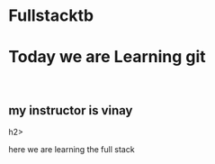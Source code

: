 # Fullstacktb
 <h1> Today we are Learning git </h1> 
<br>
<h2> my instructor is vinay </h2>h2>
<p> here we are learning the full stack </p>
